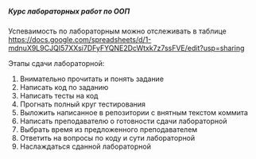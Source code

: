 ##### **Курс лабораторных работ по ООП**
Успеваимость по лабораторным можно отслеживать в таблице https://docs.google.com/spreadsheets/d/1-mdnuX9L9CJQI57XXsi7DFyFYQNE2DcWtxk7z7ssFVE/edit?usp=sharing

Этапы сдачи лабораторной:
  1) Внимательно прочитать и понять задание
  2) Написать код по заданию
  3) Написать тесты на код
  4) Прогнать полный круг тестирования
  5) Выложить написанное в репозитории с внятным текстом коммита
  6) Написать преподавателю о готовности сдачи лабораторной
  7) Выбрать время из предложенного преподавателем
  8) Ответить на вопросы по коду и сути лабораторной
  9) Наслаждаться сданной лабораторной
